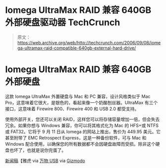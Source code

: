 # Iomega UltraMax RAID 兼容 640GB 外部硬盘驱动器 TechCrunch

> 原文：<https://web.archive.org/web/http://techcrunch.com/2006/09/08/iomega-ultramax-raid-compatible-640gb-external-hard-drive/>

# Iomega UltraMax RAID 兼容 640GB 外部硬盘

这款 Iomega UltraMax 外置硬盘与 Mac 和 PC 兼容，设计风格类似于 Mac Pro，这意味着它很大，是银色的，看起来像一个奶酪刨丝器。UltraMax 有三个接口，这意味着 Firewire 800、Firewire 400 和 USB 2.0 都受支持。

使用外部开关，您还可以关闭 RAID，这样您可以将存储容量增加一倍，但会失去冗余。如果你想与 Windows 兼容，你可以将其格式化为 Mac 的 HFS+或 NTFS 或 FAT32。它将于 9 月 11 日从 Iomega 的网站上推出，售价为 449.95 美元。它甚至附带了 EMC Retrospect Express，这是一种备份软件，可与 Mac 和 Windows 配合使用，以确保您的所有数据都不会因硬盘故障而受损。除非这个硬盘也坏了，也就是说你完蛋了。

[新闻稿](https://web.archive.org/web/20201127003036/http://biz.yahoo.com/prnews/060907/lath043.html?.v=67)【雅虎 via [万物 USB](https://web.archive.org/web/20201127003036/http://www.everythingusb.com/iomega_ultramax_640gb_desktop_hard_drive.html) via [Gizmodo](https://web.archive.org/web/20201127003036/http://www.gizmodo.com/gadgets/peripherals/iomega-ultramax-640gb-hard-drive-for-macs-199163.php)